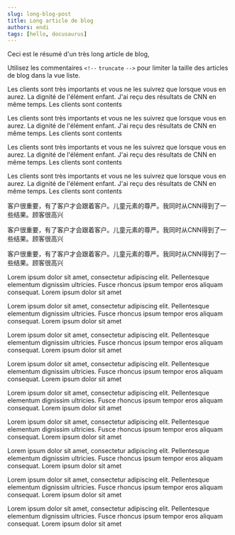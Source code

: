 ```yaml
---
slug: long-blog-post
title: Long article de blog
authors: endi
tags: [hello, docusaurus]
---
```


Ceci est le résumé d'un très long article de blog,

Utilisez les commentaires `<!--` `truncate` `-->` pour limiter la taille des articles de blog dans la vue liste.

<!--truncate-->

Les clients sont très importants et vous ne les suivrez que lorsque vous en aurez. La dignité de l'élément enfant. J'ai reçu des résultats de CNN en même temps. Les clients sont contents

Les clients sont très importants et vous ne les suivrez que lorsque vous en aurez. La dignité de l'élément enfant. J'ai reçu des résultats de CNN en même temps. Les clients sont contents

Les clients sont très importants et vous ne les suivrez que lorsque vous en aurez. La dignité de l'élément enfant. J'ai reçu des résultats de CNN en même temps. Les clients sont contents

Les clients sont très importants et vous ne les suivrez que lorsque vous en aurez. La dignité de l'élément enfant. J'ai reçu des résultats de CNN en même temps. Les clients sont contents

客户很重要，有了客户才会跟着客户。儿童元素的尊严。我同时从CNN得到了一些结果。顾客很高兴

客户很重要，有了客户才会跟着客户。儿童元素的尊严。我同时从CNN得到了一些结果。顾客很高兴

客户很重要，有了客户才会跟着客户。儿童元素的尊严。我同时从CNN得到了一些结果。顾客很高兴

Lorem ipsum dolor sit amet, consectetur adipiscing elit. Pellentesque elementum dignissim ultricies. Fusce rhoncus ipsum tempor eros aliquam consequat. Lorem ipsum dolor sit amet

Lorem ipsum dolor sit amet, consectetur adipiscing elit. Pellentesque elementum dignissim ultricies. Fusce rhoncus ipsum tempor eros aliquam consequat. Lorem ipsum dolor sit amet

Lorem ipsum dolor sit amet, consectetur adipiscing elit. Pellentesque elementum dignissim ultricies. Fusce rhoncus ipsum tempor eros aliquam consequat. Lorem ipsum dolor sit amet

Lorem ipsum dolor sit amet, consectetur adipiscing elit. Pellentesque elementum dignissim ultricies. Fusce rhoncus ipsum tempor eros aliquam consequat. Lorem ipsum dolor sit amet

Lorem ipsum dolor sit amet, consectetur adipiscing elit. Pellentesque elementum dignissim ultricies. Fusce rhoncus ipsum tempor eros aliquam consequat. Lorem ipsum dolor sit amet

Lorem ipsum dolor sit amet, consectetur adipiscing elit. Pellentesque elementum dignissim ultricies. Fusce rhoncus ipsum tempor eros aliquam consequat. Lorem ipsum dolor sit amet

Lorem ipsum dolor sit amet, consectetur adipiscing elit. Pellentesque elementum dignissim ultricies. Fusce rhoncus ipsum tempor eros aliquam consequat. Lorem ipsum dolor sit amet

Lorem ipsum dolor sit amet, consectetur adipiscing elit. Pellentesque elementum dignissim ultricies. Fusce rhoncus ipsum tempor eros aliquam consequat. Lorem ipsum dolor sit amet

Lorem ipsum dolor sit amet, consectetur adipiscing elit. Pellentesque elementum dignissim ultricies. Fusce rhoncus ipsum tempor eros aliquam consequat. Lorem ipsum dolor sit amet

